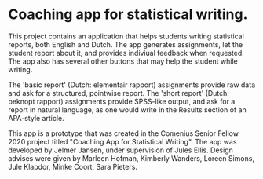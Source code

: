 # Coaching app for statistical writing.
This project contains an application that helps students writing statistical reports, both English and Dutch.
The app generates assignments, let the student report about it, and provides indiviual feedback when requested.
The app also has several other buttons that may help the student while writing.

The 'basic report' (Dutch: elementair rapport) assignments provide raw data and ask for a structured, pointwise report.
The 'short report' (Dutch: beknopt rapport) assignments provide SPSS-like output, and ask for a report in natural language,
as one would write in the Results section of an APA-style article.

This app is a prototype that was created in the Comenius Senior Fellow 2020 project titled "Coaching App for Statistical Writing".
The app was developed by Jelmer Jansen, under supervision of Jules Ellis. Design advises were given by Marleen Hofman,
Kimberly Wanders, Loreen Simons, Jule Klapdor, Minke Coort, Sara Pieters.
